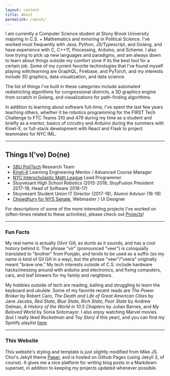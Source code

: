 ```yaml
---
layout: content
title: About
permalink: /about/
---
```


I am currently a Computer Science student at Stony Brook University majoring in C.S. + Mathematics and minoring in Political Science. I've worked most frequently with Java, Python, JS/Typescript, and Golang, and have experience with C, C++11, Processing, Arduino, and Scheme. I also love trying to pick up new languages and paradigms, and am always down to learn about things outside my comfort zone if its the best tool for a certain job. 
Some of my current favorite technologies that I've found myself playing with/learning are GraphQL, Firebase, and PyTorch, and my interests include 3D graphics, data visualization, and data science.

The list of things I've built in these categories include automated redistricting algorithms for congressional districts, a 3D graphics engine from scratch in Golang, and visualizations for path-finding algorithms.

In addition to learning about software full-time, I've spent the last few years teaching others, whether it be robotics programming for the FIRST Tech Challenge to FTC Teams 310 and 479 during my time as a student and briefly as a mentor, basics of circuitry and Arduino during the summers with Kinet-X, or full-stack development with React and Flask to project teammates for NYC IML. 


----

## Things I('ve) Do(ne)

* [SBU PoliTech](https://www.stonybrook.edu/commcms/vertically-integrated-projects/teams/_team_page/team_page.php?team=PoliTech) Research Team
* [Kinet-X](https://www.kinet-x.org/) Learning Engineering Mentor / Advanced Course Manager
* [NYC Interscholastic Math League](http://www.nyciml.org/) Lead Programmer
* Stuyvesant High School Robotics (2015-2018; StuyFusion President 2017-18, Head of Software 2016-17)
* Stuyvesant Student Union IT Director (2017-18), Alumni Advisor (18-19)
* [Chowdhury for NYS Senate](https://www.newyorker.com/magazine/2018/01/22/teen-ager-tries-to-unseat-new-york-state-senator-when-he-isnt-smashing-laptops), Webmaster / UI Designer

For descriptions of some of the more interesting projects I've worked on (often-times related to these activities), please check out [Projects](/projects)!

----

### Fun Facts

My real name is actually Gilvir Gill, as dumb as it sounds, and has a cool history behind it. The phrase "vir" (pronounced "veer") is coloquially translated to "brother" from Punjabi, and tends to be used as a suffix (so my name is kind of Gil Gill in a way), but the phrase "veer"/"veera" originally meant "brave one." My tech interests outside of C.S. include hardware hacks/messing around with arduino and electronics, and fixing computers, cars, and leaf blowers for my family and neighbors. 

My hobbies outside of tech are reading, balling and struggling to learn the keyboard and ukulele. Some of my favorite recent reads are _The Power Broker_ by Robert Caro, _The Death and Life of Great American Cities_ by Jane Jacobs, _Red State, Blue State, Rich State, Poor State_ by Andrew Gelman, _A History of the World in 10.5 Chapters_ by Julian Barnes, and _My Beloved World_ by Sonia Sotomayor. I also enjoy watching Marvel movies (but I really liked _Rocketman_ and _Toy Story 4_ this year), and you can find my Spotify playlist [here]().

----

### This Website

This website's styling and template is just slightly modified from Mike JS. Choi's Jekyll theme [Paper](https://github.com/mkchoi212/paper-jekyll-theme), and is hosted on Github Pages (using Jekyll 3, of course). It gives me a nice platform for writing blog posts in a Markdown superset, in addition to keeping my projects updated whenever possible.
